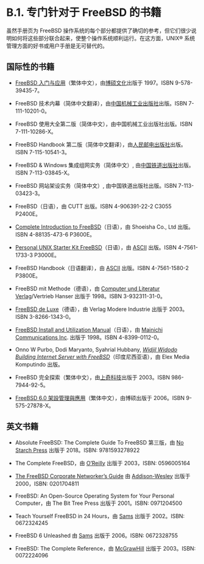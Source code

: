 # B.1. 专门针对于 FreeBSD 的书籍

虽然手册页为 FreeBSD 操作系统的每个部分都提供了确切的参考，但它们很少说明如何将这些部分联合起来，使整个操作系统顺利运行。在这方面，UNIX® 系统管理方面的好书或用户手册是无可替代的。

## 国际性的书籍

- [FreeBSD 入门与应用](http://jdli.tw.freebsd.org/publication/book/freebsd2/index.htm)（繁体中文），由[博硕文化](http://www.drmaster.com.tw/)出版于 1997。ISBN 9-578-39435-7。

- FreeBSD 技术内幕（简体中文翻译），由[中国机械工业出版社](http://www.hzbook.com/)出版。ISBN 7-111-10201-0。

- FreeBSD 使用大全第二版（简体中文），由中国机械工业出版社出版。ISBN 7-111-10286-X。

- FreeBSD Handbook 第二版（简体中文翻译），由[人民邮电出版社](http://www.ptpress.com.cn/)出版。ISBN 7-115-10541-3。

- FreeBSD & Windows 集成组网实务（简体中文）, 由[中国铁道出版社](http://www.tdpress.com/)出版。ISBN 7-113-03845-X。

- FreeBSD 网站架设实务（简体中文）, 由中国铁道出版社出版。ISBN 7-113-03423-3。

- FreeBSD（日语），由 CUTT 出版。ISBN 4-906391-22-2 C3055 P2400E。

- [Complete Introduction to FreeBSD](http://www.shoeisha.com/book/Detail.asp?bid=650)（日语），由 Shoeisha Co., Ltd 出版。ISBN 4-88135-473-6 P3600E。

- [Personal UNIX Starter Kit FreeBSD](http://www.ascii.co.jp/pb/book1/shinkan/detail/1322785.html)（日语），由 [ASCII](http://www.ascii.co.jp/) 出版。ISBN 4-7561-1733-3 P3000E。

- FreeBSD Handbook（日语翻译），由 [ASCII](http://www.ascii.co.jp/) 出版。ISBN 4-7561-1580-2 P3800E。

- FreeBSD mit Methode（德语），由 [Computer und Literatur Verlag](http://www.cul.de/)/Vertrieb Hanser 出版于 1998。ISBN 3-932311-31-0。

- [FreeBSD de Luxe](http://www.mitp.de/vmi/mitp/detail/pWert/1343/)（德语），由 Verlag Modere Industrie 出版于 2003。ISBN 3-8266-1343-0。

- [FreeBSD Install and Utilization Manual](http://www.pc.mycom.co.jp/FreeBSD/install-manual.html)（日语），由 [Mainichi Communications Inc](http://www.pc.mycom.co.jp/). 出版于 1998。ISBN 4-8399-0112-0。

- Onno W Purbo, Dodi Maryanto, Syahrial Hubbany, *[Widjil Widodo Building Internet Server with FreeBSD](http://maxwell.itb.ac.id/)*（印度尼西亚语），由 Elex Media Komputindo 出版。

- FreeBSD 完全探索（繁体中文），由[上奇科技](http://www.grandtech.com.tw/)出版于 2003。ISBN 986-7944-92-5。

- [FreeBSD 6.0 架設管理與應用](http://www.twbsd.org/cht/book/)（繁体中文），由博硕出版于 2006。ISBN 9-575-27878-X。

## 英文书籍

- Absolute FreeBSD: The Complete Guide To FreeBSD 第三版，由 [No Starch Press](http://www.nostarch.com/) 出版于 2018。ISBN: 9781593278922

- The Complete FreeBSD，由 [O’Reilly](http://www.oreilly.com/) 出版于 2003，ISBN: 0596005164

- [The FreeBSD Corporate Networker’s Guide]([http://www.freebsdmall.com/cgi-bin/fm/bsdcomp](http://www.freebsd-corp-net-guide.com/)) 由 [Addison-Wesley](http://www.awl.com/aw/) 出版于 2000，ISBN: 0201704811

- FreeBSD: An Open-Source Operating System for Your Personal Computer，由 The Bit Tree Press 出版于 2001。ISBN: 0971204500

- Teach Yourself FreeBSD in 24 Hours，由 [Sams](http://www.samspublishing.com/) 出版于 2002。ISBN: 0672324245

- FreeBSD 6 Unleashed 由 [Sams](http://www.samspublishing.com/) 出版于 2006。ISBN: 0672328755

- FreeBSD: The Complete Reference，由 [McGrawHill](http://books.mcgraw-hill.com/) 出版于 2003。ISBN: 0072224096
